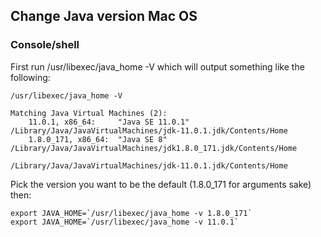 ## Change Java version Mac OS

### Console/shell

First run /usr/libexec/java_home -V which will output something like the following:

```console
/usr/libexec/java_home -V
```
```console
Matching Java Virtual Machines (2):
    11.0.1, x86_64:     "Java SE 11.0.1"        /Library/Java/JavaVirtualMachines/jdk-11.0.1.jdk/Contents/Home
    1.8.0_171, x86_64:  "Java SE 8"     /Library/Java/JavaVirtualMachines/jdk1.8.0_171.jdk/Contents/Home

/Library/Java/JavaVirtualMachines/jdk-11.0.1.jdk/Contents/Home
```
Pick the version you want to be the default (1.8.0_171 for arguments sake) then:
```
export JAVA_HOME=`/usr/libexec/java_home -v 1.8.0_171`
export JAVA_HOME=`/usr/libexec/java_home -v 11.0.1`
```



